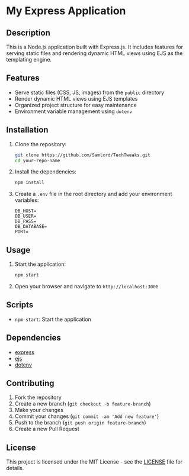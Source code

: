 # My Express Application

## Description

This is a Node.js application built with Express.js. It includes features for serving static files and rendering dynamic HTML views using EJS as the templating engine.

## Features

- Serve static files (CSS, JS, images) from the `public` directory
- Render dynamic HTML views using EJS templates
- Organized project structure for easy maintenance
- Environment variable management using `dotenv`

## Installation

1. Clone the repository:

   ```sh
   git clone https://github.com/Samlxrd/TechTweaks.git
   cd your-repo-name
   ```

2. Install the dependencies:

   ```sh
   npm install
   ```

3. Create a `.env` file in the root directory and add your environment variables:

   ```env
   DB_HOST=
   DB_USER=
   DB_PASS=
   DB_DATABASE=
   PORT=
   ```

## Usage

1. Start the application:

   ```sh
   npm start
   ```

2. Open your browser and navigate to `http://localhost:3000`

## Scripts

- `npm start`: Start the application

## Dependencies

- [express](https://www.npmjs.com/package/express)
- [ejs](https://www.npmjs.com/package/ejs)
- [dotenv](https://www.npmjs.com/package/dotenv)

## Contributing

1. Fork the repository
2. Create a new branch (`git checkout -b feature-branch`)
3. Make your changes
4. Commit your changes (`git commit -am 'Add new feature'`)
5. Push to the branch (`git push origin feature-branch`)
6. Create a new Pull Request

## License

This project is licensed under the MIT License - see the [LICENSE](LICENSE) file for details.
```
